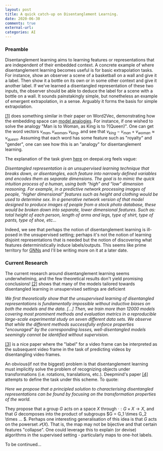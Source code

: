 ```yaml
---
layout: post
title: A quick catch-up on Disentanglement Learning.
date: 2020-06-30
comments: true
external-url:
categories: AI
---
```


### Preamble
Disentanglement learning aims to learning features or representations that are independent of their embedded context. A concrete example of where disentanglement learning becomes useful is for basic 
extrapolation tasks. For instance, show an observer a scene of a basketball on a wall and give it a label. Then show it a bottle on its own or in some other context and give it another label. If we've learned 
a disentangled representation of these two inputs, the observer should be able to deduce the label for a scene with a bottle on a wall. It sounds painstakingly simple, but nonetheless an example of emergent extrapolation, in a sense. Arguably it forms the basis for simple extrapolation.

[[1]](https://arxiv.org/abs/1301.3781) does something similar in their paper on Word2Vec, demonstrating how the embedding space can [model analogies](https://towardsdatascience.com/how-to-solve-analogies-with-word2vec-6ebaf2354009?gi=5419100a6e07). For instance, if one wished to solve the analogy "Man is to Woman, as King is to ?(Queen)". One can 
get the word vectors $v_{man}, v_{woman}, v_{king}$, and see that $v_{king} - v_{man} + v_{woman} \approx v_{queen}$. Assuming that each word has some feature such as "royalty" and "gender", one can see
how this is an "analogy" for disentanglement learning.

The explanation of the task given [here](https://deepai.org/machine-learning-glossary-and-terms/disentangled-representation-learning) on deepai.org feels vague:

*Disentangled representation is an unsupervised learning technique that breaks down, or disentangles, each feature into narrowly defined variables and encodes them as separate dimensions. 	The goal is to mimic the quick intuition process of a human, using both “high” and “low” dimension reasoning. For example, in a predictive network processing images of people, “higher dimensional”
features such as height and clothing would be used to determine sex. In a generative network version of that model designed to produce images of people from a stock photo database, these would be 
broken down into separate, lower dimensional features. Such as: total height of each person, length of arms and legs, type of shirt, type of pants, type of shoe, etc…*

Indeed, we see that perhaps the notion of disentanglement learning is ill-posed in the unsupervised setting; perhaps it's not the notion of learning disjoint representations that is needed but the notion
of discovering what features deterministically induce labels/outputs. This seems like prime territory for [GNNs](https://arxiv.org/abs/1812.08434) and I'll be writing more on it at a later date.


### Current Research
The current research around disentanglement learning seems underwhelming, and the few theoretical results don't yield promising conclusions! [[2]](https://arxiv.org/abs/1811.12359) shows that many of the models
tailored towards disentangled learning in unsupervised settings are deficient
	
*We first theoretically show that the unsupervised learning of disentangled representations is fundamentally impossible without inductive biases on both the models and the data. [...] 
	Then, we train more than 12000 models covering most prominent methods and evaluation metrics in a reproducible large-scale experimental study on seven different data sets. 
We observe that while the different methods successfully enforce properties "encouraged" by the corresponding losses, well-disentangled models seemingly cannot be identified without supervision.*

[[3]](https://papers.nips.cc/paper/7333-learning-to-decompose-and-disentangle-representations-for-video-prediction.pdf) is a nice paper where the "label" for a video frame can be interpreted as the subsequent
video frame in the task of predicting videos by disentangling video frames.

An obvious(if not the biggest) problem is that disentanglement learning must implicitly solve the problem of recognizing objects under transformations (i.e. rotations, translations, etc.). 
Deepmind's paper [[4]](https://deepmind.com/research/publications/towards-definition-disentangled-representations) attempts to define the task under this scheme. To quote: 

*Here we propose that a principled solution to characterising disentangled representations can be found by focusing on the transformation properties of the world.* 

They propose that a group $G$ acts on a space $X$ through $\cdot:G \times X \rightarrow X$, and that $G$ decomposes into the product of subgroups $G = G_1 \times G_2 \times ... $. Perhaps one interesting 
generalisation of this idea is that $G$ acts on the powerset $\mathcal{P}(X)$. That is, the map may not be bijective and that certain features "collapse". One could leverage this to explain (or
devise) algorithms in the supervised setting - particularly maps to one-hot labels.

To be continued...

	
	



